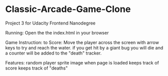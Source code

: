 # Classic-Arcade-Game-Clone
Project 3 for Udacity Frontend Nanodegree

Running: 
Open the the index.html in your browser

Game Instruction:
to Score: Move the player across the screen with arrow keys to try and reach the water.
if you get hit by a giant bug you will die and a counter will be added to the "death" tracker.

Features:
random player sprite image when page is loaded
keeps track of score
keeps track of "deaths"

